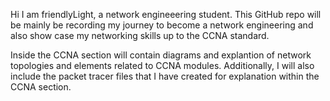 Hi I am friendlyLight, a network engineeering student. 
This GitHub repo will be mainly be recording my journey
to become a network engineering and also show case my 
networking skills up to the CCNA standard. 

Inside the CCNA section will contain diagrams and explantion 
of network topologies and elements related to CCNA modules.
Additionally, I will also include the packet tracer files that 
I have created for explanation within the CCNA section. 
